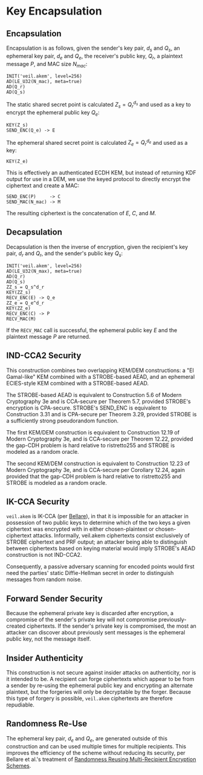 # Key Encapsulation

## Encapsulation

Encapsulation is as follows, given the sender's key pair, $d_s$ and $Q_s$, an ephemeral key pair, $d_e$ and $Q_e$, the
receiver's public key, $Q_r$, a plaintext message $P$, and MAC size $N_{mac}$:

```text
INIT('veil.akem', level=256)
AD(LE_U32(N_mac), meta=true)
AD(Q_r)
AD(Q_s)
```

The static shared secret point is calculated ${Z_s}={Q_r}^{d_s}$ and used as a key to encrypt the ephemeral public key
$Q_e$:

```text
KEY(Z_s)
SEND_ENC(Q_e) -> E
```

The ephemeral shared secret point is calculated ${Z_e}={Q_r}^{d_e}$ and used as a key:

```text
KEY(Z_e)
```

This is effectively an authenticated ECDH KEM, but instead of returning KDF output for use in a DEM, we use the keyed
protocol to directly encrypt the ciphertext and create a MAC:

```text
SEND_ENC(P)     -> C
SEND_MAC(N_mac) -> M
```

The resulting ciphertext is the concatenation of $E$, $C$, and $M$.

## Decapsulation

Decapsulation is then the inverse of encryption, given the recipient's key pair, $d_r$ and $Q_r$, and the sender's
public key $Q_s$:

```text
INIT('veil.akem', level=256)
AD(LE_U32(N_max), meta=true)
AD(Q_r)
AD(Q_s)
ZZ_s = Q_s^d_r
KEY(ZZ_s)
RECV_ENC(E) -> Q_e
ZZ_e = Q_e^d_r
KEY(ZZ_e)
RECV_ENC(C) -> P
RECV_MAC(M)
```

If the `RECV_MAC` call is successful, the ephemeral public key $E$ and the plaintext message $P$ are returned.

## IND-CCA2 Security

This construction combines two overlapping KEM/DEM constructions: a "El Gamal-like" KEM combined with a STROBE-based
AEAD, and an ephemeral ECIES-style KEM combined with a STROBE-based AEAD.

The STROBE-based AEAD is equivalent to Construction 5.6 of Modern Cryptography 3e and is CCA-secure per Theorem 5.7,
provided STROBE's encryption is CPA-secure. STROBE's SEND_ENC is equivalent to Construction 3.31 and is CPA-secure per
Theorem 3.29, provided STROBE is a sufficiently strong pseudorandom function.

The first KEM/DEM construction is equivalent to Construction 12.19 of Modern Cryptography 3e, and is CCA-secure per
Theorem 12.22, provided the gap-CDH problem is hard relative to ristretto255 and STROBE is modeled as a random oracle.

The second KEM/DEM construction is equivalent to Construction 12.23 of Modern Cryptography 3e, and is CCA-secure per
Corollary 12.24, again provided that the gap-CDH problem is hard relative to ristretto255 and STROBE is modeled as a
random oracle.

## IK-CCA Security

`veil.akem` is IK-CCA (per [Bellare][ik-cca]), in that it is impossible for an attacker in possession of two public keys
to determine which of the two keys a given ciphertext was encrypted with in either chosen-plaintext or chosen-ciphertext
attacks. Informally, veil.akem ciphertexts consist exclusively of STROBE ciphertext and PRF output; an attacker being
able to distinguish between ciphertexts based on keying material would imply STROBE's AEAD construction is not IND-CCA2.

Consequently, a passive adversary scanning for encoded points would first need the parties' static Diffie-Hellman secret
in order to distinguish messages from random noise.

## Forward Sender Security

Because the ephemeral private key is discarded after encryption, a compromise of the sender's private key will not
compromise previously-created ciphertexts. If the sender's private key is compromised, the most an attacker can discover
about previously sent messages is the ephemeral public key, not the message itself.

## Insider Authenticity

This construction is not secure against insider attacks on authenticity, nor is it intended to be. A recipient can forge
ciphertexts which appear to be from a sender by re-using the ephemeral public key and encrypting an alternate plaintext,
but the forgeries will only be decryptable by the forger. Because this type of forgery is possible, `veil.akem`
ciphertexts are therefore repudiable.

## Randomness Re-Use

The ephemeral key pair, $d_e$ and $Q_e$, are generated outside of this construction and can be used multiple times for
multiple recipients. This improves the efficiency of the scheme without reducing its security, per Bellare et al.'s
treatment of [Randomness Reusing Multi-Recipient Encryption Schemes][rr-mres].


[ik-cca]: https://iacr.org/archive/asiacrypt2001/22480568.pdf

[rr-mres]: http://cseweb.ucsd.edu/~Mihir/papers/bbs.pdf